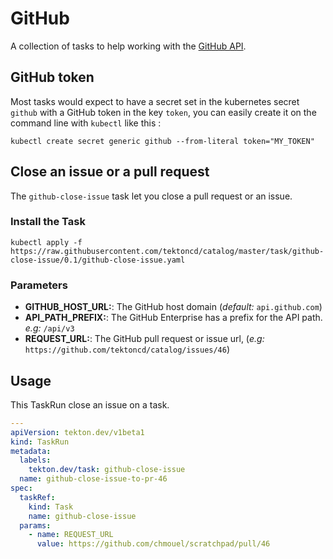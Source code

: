# GitHub

A collection of tasks to help working with the [GitHub
API](https://developer.github.com/v3/).

## GitHub token

Most tasks would expect to have a secret set in the kubernetes secret `github`
with a GitHub token in the key `token`, you can easily create it on the
command line with `kubectl` like this :

```
kubectl create secret generic github --from-literal token="MY_TOKEN"
```

## Close an issue or a pull request

The `github-close-issue` task let you close a pull request or an
issue.

### Install the Task

```
kubectl apply -f https://raw.githubusercontent.com/tektoncd/catalog/master/task/github-close-issue/0.1/github-close-issue.yaml
```

### Parameters

* **GITHUB_HOST_URL:**: The GitHub host domain (_default:_ `api.github.com`)
* **API_PATH_PREFIX:**: The GitHub Enterprise has a prefix for the API path. _e.g:_ `/api/v3`
* **REQUEST_URL:**: The GitHub pull request or issue url, (_e.g:_
  `https://github.com/tektoncd/catalog/issues/46`)

## Usage

This TaskRun close an issue on a task.

```yaml
---
apiVersion: tekton.dev/v1beta1
kind: TaskRun
metadata:
  labels:
    tekton.dev/task: github-close-issue
  name: github-close-issue-to-pr-46
spec:
  taskRef:
    kind: Task
    name: github-close-issue
  params:
    - name: REQUEST_URL
      value: https://github.com/chmouel/scratchpad/pull/46
```
